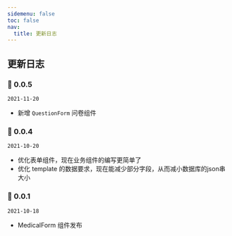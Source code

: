 ```yaml
---
sidemenu: false
toc: false
nav:
  title: 更新日志
---
```


## 更新日志

### 🚀 0.0.5

`2021-11-20`

- 新增 `QuestionForm` 问卷组件

### 🚀 0.0.4

`2021-10-20`

- 优化表单组件，现在业务组件的编写更简单了
- 优化 template 的数据要求，现在能减少部分字段，从而减小数据库的json串大小

### 🚀 0.0.1

`2021-10-18`

- MedicalForm 组件发布
